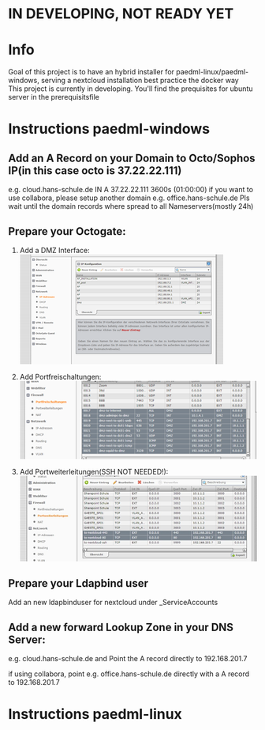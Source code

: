 # IN DEVELOPING, NOT READY YET

# Info
Goal of this project is to have an hybrid installer for paedml-linux/paedml-windows, serving a nextcloud installation best practice the docker way  
This project is currently in developing. You'll find the prequisites for ubuntu server in the prerequisitsfile

# Instructions paedml-windows
## Add an A Record on your Domain to Octo/Sophos IP(in this case octo is 37.22.22.111)
e.g. cloud.hans-schule.de	IN	A	37.22.22.111	3600s	(01:00:00)
if you want to use collabora, please setup another domain e.g. office.hans-schule.de
Pls wait until the domain records where spread to all Nameservers(mostly 24h)

## Prepare your Octogate:
1. Add a DMZ Interface:  
![DMZ](howto/fw_dmz.png?raw=true "DMZ Interface")

2. Add Portfreischaltungen:  
![DMZ](howto/fw_portfreischaltungen.png?raw=true "DMZ Portfreischaltungen")

3. Add Portweiterleitungen(SSH NOT NEEDED!):  
![DMZ](howto/fw_portweiterleitungen.jpg?raw=true "DMZ Portweiterleitungen")

## Prepare your Ldapbind user
Add an new ldapbinduser for nextcloud under _ServiceAccounts

## Add a new forward Lookup Zone in your DNS Server:
e.g. cloud.hans-schule.de and Point the A record directly to 192.168.201.7

if using collabora, point e.g. office.hans-schule.de directly with a A record to 192.168.201.7

# Instructions paedml-linux

